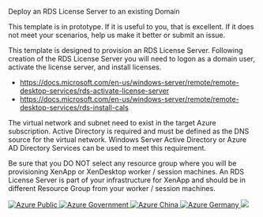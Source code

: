 Deploy an RDS License Server to an existing Domain

This template is in prototype.  If it is useful to you, that is excellent.  If it does not meet your scenarios, help us make it better or submit an issue.

This template is designed to provision an RDS License Server.
Following creation of the RDS License Server you will need to logon as a domain user, activate the license server, and install licenses.
- https://docs.microsoft.com/en-us/windows-server/remote/remote-desktop-services/rds-activate-license-server
- https://docs.microsoft.com/en-us/windows-server/remote/remote-desktop-services/rds-install-cals

The virtual network and subnet need to exist in the target Azure subscription.
Active Directory is required and must be defined as the DNS source for the virtual network.  Windows Server Active Directory or Azure AD Directory Services can be used to meet this requirement.

Be sure that you DO NOT select any resource group where you will be provisioning XenApp or XenDesktop worker / session machines.  An RDS License Server is part of your infrastructure for XenApp and should be in different Resource Group from your worker / session machines.

<a href="https://portal.azure.com/#create/Microsoft.Template/uri/https%3A%2F%2Fraw.githubusercontent.com%2Fbrianehlert%2FCitrixCloudQuickStart%2Fmaster%2FRDSLicenseServer%2Fazuredeploy.json" target="_blank">
    <img src="http://azuredeploy.net/deploybutton.png" alt="Azure Public"/>
</a>
<a href="https://portal.azure.us/#create/Microsoft.Template/uri/https%3A%2F%2Fraw.githubusercontent.com%2Fbrianehlert%2FCitrixCloudQuickStart%2Fmaster%2FRDSLicenseServer%2Fazuredeploy.json" target="_blank">
    <img src="http://azuredeploy.net/AzureGov.png" alt="Azure Government"/>
</a>
<a href="https://portal.azure.cn/#create/Microsoft.Template/uri/https%3A%2F%2Fraw.githubusercontent.com%2Fbrianehlert%2FCitrixCloudQuickStart%2Fmaster%2FRDSLicenseServer%2Fazuredeploy.json" target="_blank">
    <img src="http://azuredeploy.net/AzureCn.png" alt="Azure China"/>
</a>
<a href="https://portal.microsoftazure.de/#create/Microsoft.Template/uri/https%3A%2F%2Fraw.githubusercontent.com%2Fbrianehlert%2FCitrixCloudQuickStart%2Fmaster%2FRDSLicenseServer%2Fazuredeploy.json" target="_blank">
    <img src="http://azuredeploy.net/AzureDe.png" alt="Azure Germany"/>
</a>
<a href="http://armviz.io/#/?load=https%3A%2F%2Fraw.githubusercontent.com%2Fbrianehlert%2FCitrixCloudQuickStart%2Fmaster%2FRDSLicenseServer%2Fazuredeploy.json" target="_blank">
    <img src="http://armviz.io/visualizebutton.png"/>
</a>
